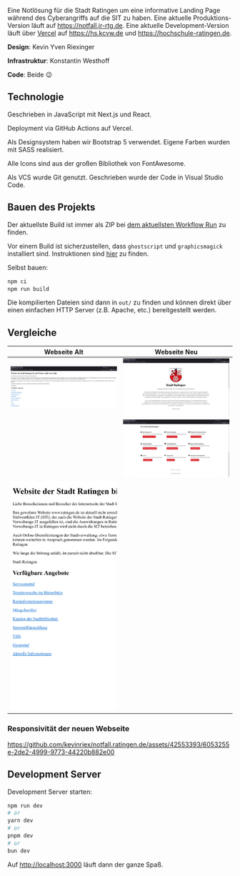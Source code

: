 Eine Notlösung für die Stadt Ratingen um eine informative Landing Page während des Cyberangriffs auf die SIT zu haben.
Eine aktuelle Produktions-Version läuft auf https://notfall.jr-rtg.de.
Eine aktuelle Development-Version läuft über [Vercel](https://vercel.com) auf https://hs.kcvw.de und https://hochschule-ratingen.de.

**Design**: Kevin Yven Riexinger

**Infrastruktur**: Konstantin Westhoff

**Code**: Beide :wink:

## Technologie

Geschrieben in JavaScript mit Next.js und React.

Deployment via GitHub Actions auf Vercel.

Als Designsystem haben wir Bootstrap 5 verwendet. Eigene Farben wurden mit SASS realisiert.

Alle Icons sind aus der großen Bibliothek von FontAwesome.

Als VCS wurde Git genutzt. Geschrieben wurde der Code in Visual Studio Code.

## Bauen des Projekts

Der aktuellste Build ist immer als ZIP bei [dem aktuellsten Workflow Run][wf-run] zu finden.

Vor einem Build ist sicherzustellen, dass `ghostscript` und `graphicsmagick` installiert sind.
Instruktionen sind [hier](https://github.com/yakovmeister/pdf2image/blob/aa5ac4f970b930f69197541fc4ecb9c76e496830/docs/gm-installation.md) zu finden.

Selbst bauen:

```bash
npm ci
npm run build
```

Die kompilierten Dateien sind dann in `out/` zu finden und können direkt über einen einfachen HTTP Server (z.B. Apache, etc.) bereitgestellt werden.

## Vergleiche

| Webseite Alt             |     Webseite Neu      |
| ------------------------ | :-------------------: |
| ![Alte Ansicht][alt1]    | ![Neue Ansicht][neu1] |
|                          | ![Neue Ansicht][neu2] |
| ![Alte Ansicht][alt-res] |                       |

### Responsivität der neuen Webseite

https://github.com/kevinriex/notfall.ratingen.de/assets/42553393/6053255e-2de2-4999-9773-44220b882e00

## Development Server

Development Server starten:

```bash
npm run dev
# or
yarn dev
# or
pnpm dev
# or
bun dev
```

Auf [http://localhost:3000](http://localhost:3000) läuft dann der ganze Spaß.

[alt1]: ./assets/ratingen-alt.png
[alt-res]: ./assets/ratingen-alt-responsive.png
[neu1]: ./assets/ratingen-neu1.png
[neu2]: ./assets/ratingen-neu2.png
[wf-run]: https://github.com/kevinriex/notfall.ratingen.de/actions/workflows/build-project.yml
